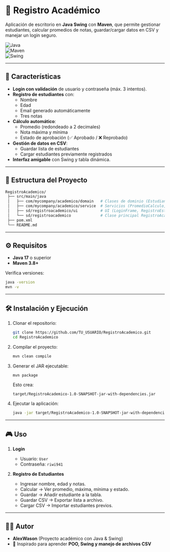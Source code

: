 # 📘 Registro Académico

Aplicación de escritorio en **Java Swing** con **Maven**, que permite gestionar estudiantes, calcular promedios de notas, guardar/cargar datos en CSV y manejar un login seguro.  

![Java](https://img.shields.io/badge/Java-17-blue)  
![Maven](https://img.shields.io/badge/Maven-Build-orange)  
![Swing](https://img.shields.io/badge/Swing-UI-green)  

---

## 🚀 Características

- **Login con validación** de usuario y contraseña (máx. 3 intentos).  
- **Registro de estudiantes** con:
  - Nombre  
  - Edad  
  - Email generado automáticamente  
  - Tres notas  
- **Cálculo automático**:
  - Promedio (redondeado a 2 decimales)  
  - Nota máxima y mínima  
  - Estado de aprobación (✅ Aprobado / ❌ Reprobado)  
- **Gestión de datos en CSV**:
  - Guardar lista de estudiantes  
  - Cargar estudiantes previamente registrados  
- **Interfaz amigable** con Swing y tabla dinámica.  

---

## 📂 Estructura del Proyecto

```bash
RegistroAcademico/
 ├── src/main/java
 │   ├── com/mycompany/academico/domain   # Clases de dominio (Estudiante, Nota)
 │   ├── com/mycompany/academico/service  # Servicios (PromedioCalculo, CSVarchivo)
 │   ├── sd/registroacademico/ui          # UI (LoginFrame, RegistroEstudianteFrame)
 │   └── sd/registroacademico             # Clase principal RegistroAcademico
 ├── pom.xml
 └── README.md
```

---

## ⚙️ Requisitos

- **Java 17** o superior  
- **Maven 3.8+**  

Verifica versiones:  
```bash
java -version
mvn -v
```

---

## 🛠️ Instalación y Ejecución

1. Clonar el repositorio:
   ```bash
   git clone https://github.com/TU_USUARIO/RegistroAcademico.git
   cd RegistroAcademico
   ```

2. Compilar el proyecto:
   ```bash
   mvn clean compile
   ```

3. Generar el JAR ejecutable:
   ```bash
   mvn package
   ```

   Esto crea:
   ```
   target/RegistroAcademico-1.0-SNAPSHOT-jar-with-dependencies.jar
   ```

4. Ejecutar la aplicación:
   ```bash
   java -jar target/RegistroAcademico-1.0-SNAPSHOT-jar-with-dependencies.jar
   ```

---

## 🎮 Uso

1. **Login**  
   - Usuario: `User`  
   - Contraseña: `riwi941`  

2. **Registro de Estudiantes**  
   - Ingresar nombre, edad y notas.  
   - Calcular → Ver promedio, máxima, mínima y estado.  
   - Guardar → Añadir estudiante a la tabla.  
   - Guardar CSV → Exportar lista a archivo.  
   - Cargar CSV → Importar estudiantes previos.  

---

## 👨‍💻 Autor

- **AlexWason** (Proyecto académico con Java & Swing)  
- 🚀 Inspirado para aprender **POO, Swing y manejo de archivos CSV**  
